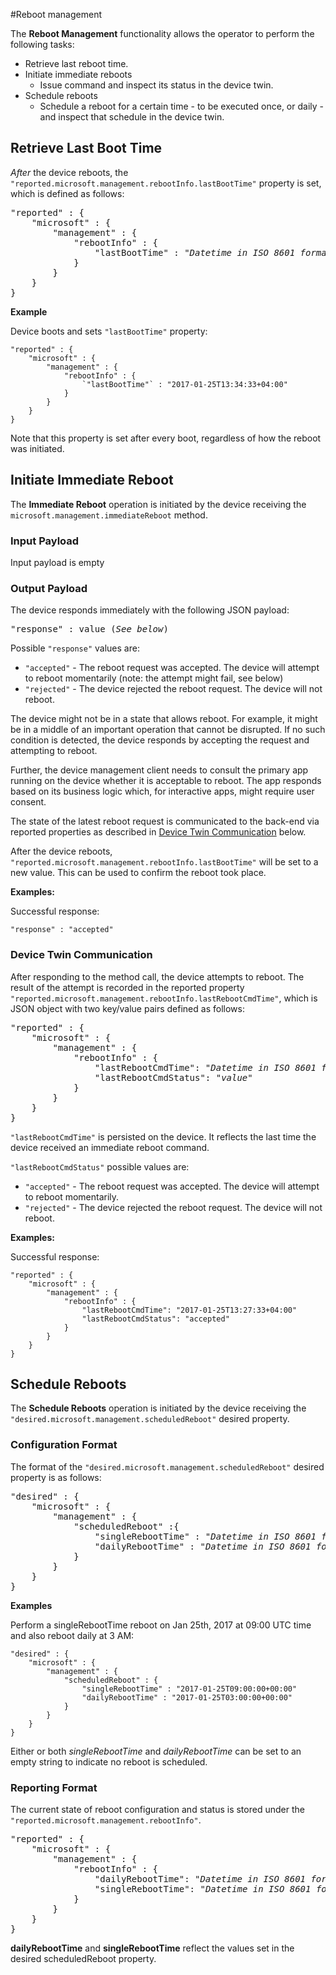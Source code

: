 #Reboot management

The **Reboot Management** functionality allows the operator to perform the following tasks:
- Retrieve last reboot time.
- Initiate immediate reboots
  - Issue command and inspect its status in the device twin.
- Schedule reboots
  - Schedule a reboot for a certain time - to be executed once, or daily - and inspect that schedule in the device twin.

## Retrieve Last Boot Time

*After* the device reboots, the `"reported.microsoft.management.rebootInfo.lastBootTime"` property is set, which is defined as follows:

<pre>
"reported" : {
    "microsoft" : {
        "management" : {
            "rebootInfo" : {
                "lastBootTime" : "<i>Datetime in ISO 8601 format, UTC</i>"
            }
        }
    }
}
</pre>

**Example**

Device boots and sets `"lastBootTime"` property:

```
"reported" : {
    "microsoft" : {
        "management" : {
            "rebootInfo" : {
                `"lastBootTime"` : "2017-01-25T13:34:33+04:00"
            }
        }
    }
}
```

Note that this property is set after every boot, regardless of how the reboot was initiated.

## Initiate Immediate Reboot

The **Immediate Reboot** operation is initiated by the device receiving the `microsoft.management.immediateReboot` method.

### Input Payload 
Input payload is empty

### Output Payload
The device responds immediately with the following JSON payload:

<pre>
"response" : value (<i>See below</i>)
</pre>

Possible `"response"` values are: 
- `"accepted"` - The reboot request was accepted. The device will attempt to reboot momentarily (note: the attempt might fail, see below)
- `"rejected"` - The device rejected the reboot request. The device will not reboot.

The device might not be in a state that allows reboot. For example, it might be
in a middle of an important operation that cannot be disrupted. If no such
condition is detected, the device responds by accepting the request and
attempting to reboot.

Further, the device management client needs to consult the primary app running
on the device whether it is acceptable to reboot. The app responds based on its
business logic which, for interactive apps, might require user consent.

The state of the latest reboot request is communicated to the back-end via
reported properties as described in [Device Twin Communication](#device-twin-communication) below.

After the device reboots, `"reported.microsoft.management.rebootInfo.lastBootTime"` will be set to a new value.
This can be used to confirm the reboot took place.

**Examples:**

Successful response:

```
"response" : "accepted"
```

### Device Twin Communication

After responding to the method call, the device attempts to reboot. The result
of the attempt is recorded in the reported property `"reported.microsoft.management.rebootInfo.lastRebootCmdTime"`, which
is JSON object with two key/value pairs defined as follows:

<pre>
"reported" : {
    "microsoft" : {
        "management" : {
            "rebootInfo" : {
                "lastRebootCmdTime": "<i>Datetime in ISO 8601 format, UTC</i>"
                "lastRebootCmdStatus": "<i>value</i>"
            }
        }
    }
}
</pre>

`"lastRebootCmdTime"` is persisted on the device. It reflects the last time the device received an immediate reboot command. 

`"lastRebootCmdStatus"` possible values are: 
- `"accepted"` - The reboot request was accepted. The device will attempt to reboot momentarily.
- `"rejected"` - The device rejected the reboot request. The device will not reboot.

**Examples:**

Successful response:

```
"reported" : {
    "microsoft" : {
        "management" : {
            "rebootInfo" : {
                "lastRebootCmdTime": "2017-01-25T13:27:33+04:00"
                "lastRebootCmdStatus": "accepted"
            }
        }
    }
}
```



## Schedule Reboots

The **Schedule Reboots** operation is initiated by the device receiving the `"desired.microsoft.management.scheduledReboot"` desired property.

### Configuration Format
The format of the `"desired.microsoft.management.scheduledReboot"` desired property is as follows:

<pre>
"desired" : {
    "microsoft" : {
        "management" : {
            "scheduledReboot" :{
                "singleRebootTime" : "<i>Datetime in ISO 8601 format, UTC</i>"
                "dailyRebootTime" : "<i>Datetime in ISO 8601 format, UTC</i>"
            }
        }
    }
}
</pre>

**Examples**

Perform a singleRebootTime reboot on Jan 25th, 2017 at 09:00 UTC time and also reboot daily at 3 AM:

```
"desired" : {
    "microsoft" : {
        "management" : {
            "scheduledReboot" : {
                "singleRebootTime" : "2017-01-25T09:00:00+00:00"
                "dailyRebootTime" : "2017-01-25T03:00:00+00:00"
            }
        }
    }
}
```

Either or both <i>singleRebootTime</i> and <i>dailyRebootTime</i> can be set to an empty string to indicate no reboot is scheduled.

### Reporting Format

The current state of reboot configuration and status is stored under the `"reported.microsoft.management.rebootInfo"`.

<pre>
"reported" : {
    "microsoft" : {
        "management" : {
            "rebootInfo" : {
                "dailyRebootTime": "<i>Datetime in ISO 8601 format, UTC</i>",
                "singleRebootTime": "<i>Datetime in ISO 8601 format, UTC</i>"
            }
        }
    }
}
</pre>

**dailyRebootTime** and **singleRebootTime** reflect the values set in the desired scheduledReboot property.